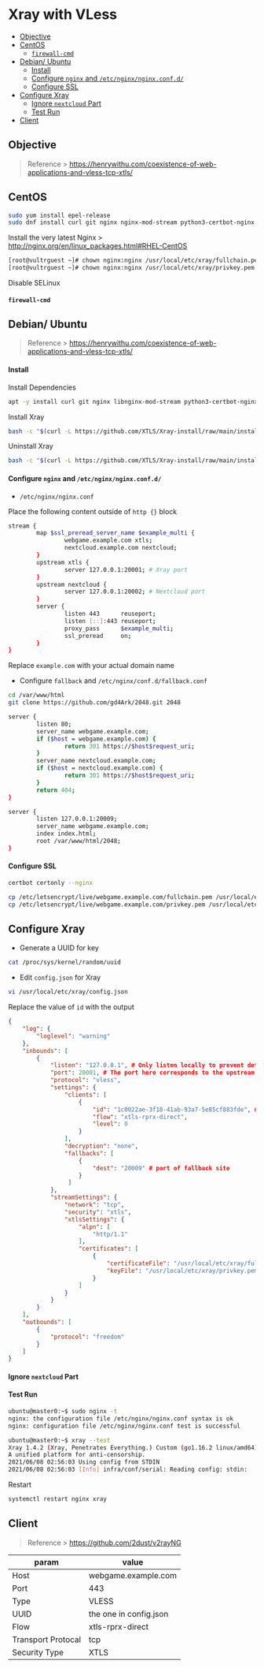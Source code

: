 # Xray with VLess

<!-- @import "[TOC]" {cmd="toc" depthFrom=2 depthTo=4 orderedList=false} -->
<!-- code_chunk_output -->

- [Objective](#objective)
- [CentOS](#centos)
    - [`firewall-cmd`](#firewall-cmd)
- [Debian/ Ubuntu](#debian-ubuntu)
    - [Install](#install)
    - [Configure `nginx` and `/etc/nginx/nginx.conf.d/`](#configure-nginx-and-etcnginxnginxconfd)
    - [Configure SSL](#configure-ssl)
- [Configure Xray](#configure-xray)
    - [Ignore `nextcloud` Part](#ignore-nextcloud-part)
    - [Test Run](#test-run)
- [Client](#client)

<!-- /code_chunk_output -->

## Objective

> Reference > https://henrywithu.com/coexistence-of-web-applications-and-vless-tcp-xtls/

## CentOS

```sh
sudo yum install epel-release
sudo dnf install curl git nginx nginx-mod-stream python3-certbot-nginx
```

Install the very latest Nginx > http://nginx.org/en/linux_packages.html#RHEL-CentOS

```sh
[root@vultrguest ~]# chown nginx:nginx /usr/local/etc/xray/fullchain.pem
[root@vultrguest ~]# chown nginx:nginx /usr/local/etc/xray/privkey.pem
```

Disable SELinux

#### `firewall-cmd`

## Debian/ Ubuntu

> Reference > https://henrywithu.com/coexistence-of-web-applications-and-vless-tcp-xtls/

#### Install

Install Dependencies

```sh
apt -y install curl git nginx libnginx-mod-stream python3-certbot-nginx
```

Install Xray

```sh
bash -c "$(curl -L https://github.com/XTLS/Xray-install/raw/main/install-release.sh)" @ install
```

Uninstall Xray

```sh
bash -c "$(curl -L https://github.com/XTLS/Xray-install/raw/main/install-release.sh)" @ remove
```

#### Configure `nginx` and `/etc/nginx/nginx.conf.d/`

- `/etc/nginx/nginx.conf`

Place the following content outside of `http {}` block

```sh
stream {
        map $ssl_preread_server_name $example_multi {
                webgame.example.com xtls;
                nextcloud.example.com nextcloud;
        }
        upstream xtls {
                server 127.0.0.1:20001; # Xray port
        }
        upstream nextcloud {
                server 127.0.0.1:20002; # Nextcloud port
        }
        server {
                listen 443      reuseport;
                listen [::]:443 reuseport;
                proxy_pass      $example_multi;
                ssl_preread     on;
        }
}
```

Replace `example.com` with your actual domain name

- Configure `fallback` and `/etc/nginx/conf.d/fallback.conf`

```sh
cd /var/www/html
git clone https://github.com/gd4Ark/2048.git 2048
```

```sh
server {
        listen 80;
        server_name webgame.example.com;
        if ($host = webgame.example.com) {
                return 301 https://$host$request_uri;
        }
        server_name nextcloud.example.com;
        if ($host = nextcloud.example.com) {
                return 301 https://$host$request_uri;
        }
        return 404;
}

server {
        listen 127.0.0.1:20009;
        server_name webgame.example.com;
        index index.html;
        root /var/www/html/2048;
}
```

#### Configure SSL

```sh
certbot certonly --nginx

cp /etc/letsencrypt/live/webgame.example.com/fullchain.pem /usr/local/etc/xray/fullchain.pem
cp /etc/letsencrypt/live/webgame.example.com/privkey.pem /usr/local/etc/xray/privkey.pem
```

## Configure Xray

- Generate a UUID for key

```sh
cat /proc/sys/kernel/random/uuid
```

- Edit `config.json` for Xray

```sh
vi /usr/local/etc/xray/config.json
```

Replace the value of `id` with the output

```json
{
    "log": {
        "loglevel": "warning"
    },
    "inbounds": [
        {
            "listen": "127.0.0.1", # Only listen locally to prevent detection of the following port 20001
            "port": 20001, # The port here corresponds to the upstream port in Nginx
            "protocol": "vless",
            "settings": {
                "clients": [
                    {
                        "id": "1c0022ae-3f18-41ab-93a7-5e85cf883fde", # fill in your UUID
                        "flow": "xtls-rprx-direct",
                        "level": 0
                    }
                ],
                "decryption": "none",
                "fallbacks": [
                    {
                        "dest": "20009" # port of fallback site
                    }
                 ]
            },
            "streamSettings": {
                "network": "tcp",
                "security": "xtls",
                "xtlsSettings": {
                    "alpn": [
                        "http/1.1"
                    ],
                    "certificates": [
                        {
                            "certificateFile": "/usr/local/etc/xray/fullchain.pem", # your domain cert, absolute path
                            "keyFile": "/usr/local/etc/xray/privkey.pem" # your private key, absolute path
                        }
                    ]
                }
            }
        }
    ],
    "outbounds": [
        {
            "protocol": "freedom"
        }
    ]
}
```

#### Ignore `nextcloud` Part

#### Test Run

```sh
ubuntu@master0:~$ sudo nginx -t
nginx: the configuration file /etc/nginx/nginx.conf syntax is ok
nginx: configuration file /etc/nginx/nginx.conf test is successful

ubuntu@master0:~$ xray --test
Xray 1.4.2 (Xray, Penetrates Everything.) Custom (go1.16.2 linux/amd64)
A unified platform for anti-censorship.
2021/06/08 02:56:03 Using config from STDIN
2021/06/08 02:56:03 [Info] infra/conf/serial: Reading config: stdin:
```

Restart

```sh
systemctl restart nginx xray
```


## Client

> Reference > https://github.com/2dust/v2rayNG

param | value
-- | --
Host | webgame.example.com
Port | 443
Type | VLESS
UUID | the one in config.json
Flow | xtls-rprx-direct
Transport Protocal | tcp
Security Type | XTLS
